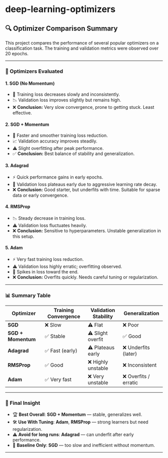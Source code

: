 # deep-learning-optimizers



## 🔍 Optimizer Comparison Summary

This project compares the performance of several popular optimizers on a classification task. The training and validation metrics were observed over 20 epochs.

---

### 🧪 Optimizers Evaluated

#### 1. **SGD (No Momentum)**
- 🐌 Training loss decreases slowly and inconsistently.
- 📉 Validation loss improves slightly but remains high.
- ❌ **Conclusion:** Very slow convergence, prone to getting stuck. Least effective.

#### 2. **SGD + Momentum**
- 🚀 Faster and smoother training loss reduction.
- 📈 Validation accuracy improves steadily.
- ⚠️ Slight overfitting after peak performance.
- ✅ **Conclusion:** Best balance of stability and generalization.

#### 3. **Adagrad**
- ⚡ Quick performance gains in early epochs.
- 🔄 Validation loss plateaus early due to aggressive learning rate decay.
- ❌ **Conclusion:** Good starter, but underfits with time. Suitable for sparse data or early convergence.

#### 4. **RMSProp**
- 📉 Steady decrease in training loss.
- ⚠️ Validation loss fluctuates heavily.
- ❌ **Conclusion:** Sensitive to hyperparameters. Unstable generalization in this setup.

#### 5. **Adam**
- ⚡ Very fast training loss reduction.
- ⚠️ Validation loss highly erratic; overfitting observed.
- 🔄 Spikes in loss toward the end.
- ❌ **Conclusion:** Overfits quickly. Needs careful tuning or regularization.

---

### 📊 Summary Table

| Optimizer        | Training Convergence | Validation Stability | Generalization       |
|------------------|----------------------|-----------------------|------------------------|
| **SGD**              | ❌ Slow               | ⚠️ Flat                | ❌ Poor                |
| **SGD + Momentum**   | ✅ Stable             | ⚠️ Slight overfit      | ✅ Good                |
| **Adagrad**          | ✅ Fast (early)       | ⚠️ Plateaus early      | ❌ Underfits (later)   |
| **RMSProp**          | ✅ Good               | ❌ Highly unstable     | ❌ Inconsistent         |
| **Adam**             | ✅ Very fast          | ❌ Very unstable       | ❌ Overfits / erratic   |

---

### 🏁 Final Insight

- 🏆 **Best Overall**: **SGD + Momentum** — stable, generalizes well.
- 🛠️ **Use With Tuning**: **Adam**, **RMSProp** — strong learners but need regularization.
- ⚠️ **Avoid for long runs**: **Adagrad** — can underfit after early performance.
- 🐢 **Baseline Only**: **SGD** — too slow and inefficient without momentum.

---

